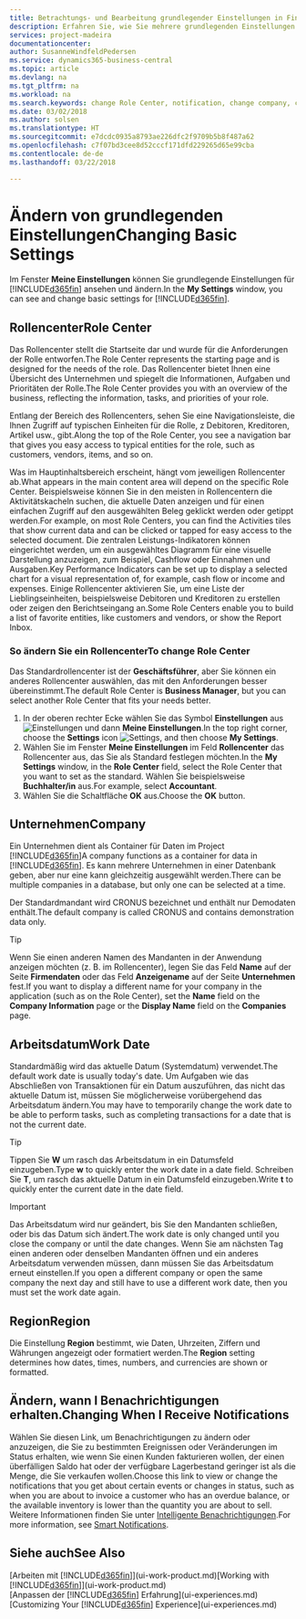 ```yaml
---
title: Betrachtungs- und Bearbeitung grundlegender Einstellungen in Financials| Microsoft Docs
description: Erfahren Sie, wie Sie mehrere grundlegenden Einstellungen in Financials einrichten, zum Beispiel im Rollencenter, im Unternehmen oder im Arbeitsdatum.
services: project-madeira
documentationcenter: 
author: SusanneWindfeldPedersen
ms.service: dynamics365-business-central
ms.topic: article
ms.devlang: na
ms.tgt_pltfrm: na
ms.workload: na
ms.search.keywords: change Role Center, notification, change company, change work date
ms.date: 03/02/2018
ms.author: solsen
ms.translationtype: HT
ms.sourcegitcommit: e7dcdc0935a8793ae226dfc2f9709b5b8f487a62
ms.openlocfilehash: c7f07bd3cee8d52cccf171dfd229265d65e99cba
ms.contentlocale: de-de
ms.lasthandoff: 03/22/2018

---
```

# <a name="changing-basic-settings"></a><span data-ttu-id="628d0-103">Ändern von grundlegenden Einstellungen</span><span class="sxs-lookup"><span data-stu-id="628d0-103">Changing Basic Settings</span></span>
<span data-ttu-id="628d0-104">Im Fenster **Meine Einstellungen** können Sie grundlegende Einstellungen für [!INCLUDE[d365fin](includes/d365fin_md.md)] ansehen und ändern.</span><span class="sxs-lookup"><span data-stu-id="628d0-104">In the **My Settings** window, you can see and change basic settings for [!INCLUDE[d365fin](includes/d365fin_md.md)].</span></span>  

## <a name="role-center"></a><span data-ttu-id="628d0-105">Rollencenter</span><span class="sxs-lookup"><span data-stu-id="628d0-105">Role Center</span></span>
<span data-ttu-id="628d0-106">Das Rollencenter stellt die Startseite dar und wurde für die Anforderungen der Rolle entworfen.</span><span class="sxs-lookup"><span data-stu-id="628d0-106">The Role Center represents the starting page and is designed for the needs of the role.</span></span> <span data-ttu-id="628d0-107">Das Rollencenter bietet Ihnen eine Übersicht des Unternehmen und spiegelt die Informationen, Aufgaben und Prioritäten der Rolle.</span><span class="sxs-lookup"><span data-stu-id="628d0-107">The Role Center provides you with an overview of the business, reflecting the information, tasks, and priorities of your role.</span></span>

<span data-ttu-id="628d0-108">Entlang der Bereich des Rollencenters, sehen Sie eine Navigationsleiste, die Ihnen Zugriff auf typischen Einheiten für die Rolle, z Debitoren, Kreditoren, Artikel usw., gibt.</span><span class="sxs-lookup"><span data-stu-id="628d0-108">Along the top of the Role Center, you see a navigation bar that gives you easy access to typical entities for the role, such as customers, vendors, items, and so on.</span></span>

<span data-ttu-id="628d0-109">Was im Hauptinhaltsbereich erscheint, hängt vom jeweiligen Rollencenter ab.</span><span class="sxs-lookup"><span data-stu-id="628d0-109">What appears in the main content area will depend on the specific Role Center.</span></span> <span data-ttu-id="628d0-110">Beispielsweise können Sie in den meisten in Rollencentern die Aktivitätskacheln suchen, die aktuelle Daten anzeigen und für einen einfachen Zugriff auf den ausgewählten Beleg geklickt werden oder getippt werden.</span><span class="sxs-lookup"><span data-stu-id="628d0-110">For example, on most Role Centers, you can find the Activities tiles that show current data and can be clicked or tapped for easy access to the selected document.</span></span> <span data-ttu-id="628d0-111">Die zentralen Leistungs-Indikatoren können eingerichtet werden, um ein ausgewähltes Diagramm für eine visuelle Darstellung anzuzeigen, zum Beispiel, Cashflow oder Einnahmen und Ausgaben.</span><span class="sxs-lookup"><span data-stu-id="628d0-111">Key Performance Indicators can be set up to display a selected chart for a visual representation of, for example, cash flow or income and expenses.</span></span> <span data-ttu-id="628d0-112">Einige Rollencenter aktivieren Sie, um eine Liste der Lieblingseinheiten, beispielsweise Debitoren und Kreditoren zu erstellen oder zeigen den Berichtseingang an.</span><span class="sxs-lookup"><span data-stu-id="628d0-112">Some Role Centers enable you to build a list of favorite entities, like customers and vendors, or show the Report Inbox.</span></span>

### <a name="to-change-role-center"></a><span data-ttu-id="628d0-113">So ändern Sie ein Rollencenter</span><span class="sxs-lookup"><span data-stu-id="628d0-113">To change Role Center</span></span>
<span data-ttu-id="628d0-114">Das Standardrollencenter ist der **Geschäftsführer**, aber Sie können ein anderes Rollencenter auswählen, das mit den Anforderungen besser übereinstimmt.</span><span class="sxs-lookup"><span data-stu-id="628d0-114">The default Role Center is **Business Manager**, but you can select another Role Center that fits your needs better.</span></span>
1. <span data-ttu-id="628d0-115">In der oberen rechter Ecke wählen Sie das Symbol **Einstellungen** aus ![Einstellungen](media/ui-experience/settings_icon_small.png "Einstellungssymbol Rollencenter") und dann **Meine Einstellungen**.</span><span class="sxs-lookup"><span data-stu-id="628d0-115">In the top right corner, choose the **Settings** icon ![Settings](media/ui-experience/settings_icon_small.png "Settings icon for role center"), and then choose **My Settings**.</span></span>
2. <span data-ttu-id="628d0-116">Wählen Sie im Fenster **Meine Einstellungen** im Feld **Rollencenter** das Rollencenter aus, das Sie als Standard festlegen möchten.</span><span class="sxs-lookup"><span data-stu-id="628d0-116">In the **My Settings** window, in the **Role Center** field, select the Role Center that you want to set as the standard.</span></span> <span data-ttu-id="628d0-117">Wählen Sie beispielsweise **Buchhalter/in** aus.</span><span class="sxs-lookup"><span data-stu-id="628d0-117">For example, select **Accountant**.</span></span>
3. <span data-ttu-id="628d0-118">Wählen Sie die Schaltfläche **OK** aus.</span><span class="sxs-lookup"><span data-stu-id="628d0-118">Choose the **OK** button.</span></span>

## <a name="company"></a><span data-ttu-id="628d0-119">Unternehmen</span><span class="sxs-lookup"><span data-stu-id="628d0-119">Company</span></span>
<span data-ttu-id="628d0-120">Ein Unternehmen dient als Container für Daten im Project [!INCLUDE[d365fin](includes/d365fin_md.md)]</span><span class="sxs-lookup"><span data-stu-id="628d0-120">A company functions as a container for data in [!INCLUDE[d365fin](includes/d365fin_md.md)].</span></span> <span data-ttu-id="628d0-121">Es kann mehrere Unternehmen in einer Datenbank geben, aber nur eine kann gleichzeitig ausgewählt werden.</span><span class="sxs-lookup"><span data-stu-id="628d0-121">There can be multiple companies in a database, but only one can be selected at a time.</span></span>

<span data-ttu-id="628d0-122">Der Standardmandant wird CRONUS bezeichnet und enthält nur Demodaten enthält.</span><span class="sxs-lookup"><span data-stu-id="628d0-122">The default company is called CRONUS and contains demonstration data only.</span></span>

> [!TIP]  
>   <span data-ttu-id="628d0-123">Wenn Sie einen anderen Namen des Mandanten in der Anwendung anzeigen möchten (z. B. im Rollencenter), legen Sie das Feld **Name** auf der Seite **Firmendaten** oder das Feld **Anzeigename** auf der Seite **Unternehmen** fest.</span><span class="sxs-lookup"><span data-stu-id="628d0-123">If you want to display a different name for your company in the application (such as on the Role Center), set the **Name** field on the **Company Information** page or the **Display Name** field on the **Companies** page.</span></span>  

## <a name="work-date"></a><span data-ttu-id="628d0-124">Arbeitsdatum</span><span class="sxs-lookup"><span data-stu-id="628d0-124">Work Date</span></span>
<span data-ttu-id="628d0-125">Standardmäßig wird das aktuelle Datum (Systemdatum) verwendet.</span><span class="sxs-lookup"><span data-stu-id="628d0-125">The default work date is usually today's date.</span></span> <span data-ttu-id="628d0-126">Um Aufgaben wie das Abschließen von Transaktionen für ein Datum auszuführen, das nicht das aktuelle Datum ist, müssen Sie möglicherweise vorübergehend das Arbeitsdatum ändern.</span><span class="sxs-lookup"><span data-stu-id="628d0-126">You may have to temporarily change the work date to be able to perform tasks, such as completing transactions for a date that is not the current date.</span></span>

> [!TIP]  
>   <span data-ttu-id="628d0-127">Tippen Sie **W** um rasch das Arbeitsdatum in ein Datumsfeld einzugeben.</span><span class="sxs-lookup"><span data-stu-id="628d0-127">Type **w** to quickly enter the work date in a date field.</span></span> <span data-ttu-id="628d0-128">Schreiben Sie **T**, um rasch das aktuelle Datum in ein Datumsfeld einzugeben.</span><span class="sxs-lookup"><span data-stu-id="628d0-128">Write **t** to quickly enter the current date in the date field.</span></span>

> [!IMPORTANT]  
>   <span data-ttu-id="628d0-129">Das Arbeitsdatum wird nur geändert, bis Sie den Mandanten schließen, oder bis das Datum sich ändert.</span><span class="sxs-lookup"><span data-stu-id="628d0-129">The work date is only changed until you close the company or until the date changes.</span></span> <span data-ttu-id="628d0-130">Wenn Sie am nächsten Tag einen anderen oder denselben Mandanten öffnen und ein anderes Arbeitsdatum verwenden müssen, dann müssen Sie das Arbeitsdatum erneut einstellen.</span><span class="sxs-lookup"><span data-stu-id="628d0-130">If you open a different company or open the same company the next day and still have to use a different work date, then you must set the work date again.</span></span>

## <a name="region"></a><span data-ttu-id="628d0-131">Region</span><span class="sxs-lookup"><span data-stu-id="628d0-131">Region</span></span>
<span data-ttu-id="628d0-132">Die Einstellung **Region** bestimmt, wie Daten, Uhrzeiten, Ziffern und Währungen angezeigt oder formatiert werden.</span><span class="sxs-lookup"><span data-stu-id="628d0-132">The **Region** setting determines how dates, times, numbers, and currencies are shown or formatted.</span></span>   

## <a name="changing-when-i-receive-notifications"></a><span data-ttu-id="628d0-133">Ändern, wann I Benachrichtigungen erhalten.</span><span class="sxs-lookup"><span data-stu-id="628d0-133">Changing When I Receive Notifications</span></span>
<span data-ttu-id="628d0-134">Wählen Sie diesen Link, um Benachrichtigungen zu ändern oder anzuzeigen, die Sie zu bestimmten Ereignissen oder Veränderungen im Status erhalten, wie wenn Sie einen Kunden fakturieren wollen, der einen überfälligen Saldo hat oder der verfügbare Lagerbestand geringer ist als die Menge, die Sie verkaufen wollen.</span><span class="sxs-lookup"><span data-stu-id="628d0-134">Choose this link to view or change the notifications that you get about certain events or changes in status, such as when you are about to invoice a customer who has an overdue balance, or the available inventory is lower than the quantity you are about to sell.</span></span> <span data-ttu-id="628d0-135">Weitere Informationen finden Sie unter [Intelligente Benachrichtigungen](ui-smart-notifications.md).</span><span class="sxs-lookup"><span data-stu-id="628d0-135">For more information, see [Smart Notifications](ui-smart-notifications.md).</span></span>

## <a name="see-also"></a><span data-ttu-id="628d0-136">Siehe auch</span><span class="sxs-lookup"><span data-stu-id="628d0-136">See Also</span></span>
<span data-ttu-id="628d0-137">[Arbeiten mit [!INCLUDE[d365fin](includes/d365fin_md.md)]](ui-work-product.md)</span><span class="sxs-lookup"><span data-stu-id="628d0-137">[Working with [!INCLUDE[d365fin](includes/d365fin_md.md)]](ui-work-product.md)</span></span>  
<span data-ttu-id="628d0-138">[Anpassen der [!INCLUDE[d365fin](includes/d365fin_md.md)] Erfahrung](ui-experiences.md)</span><span class="sxs-lookup"><span data-stu-id="628d0-138">[Customizing Your [!INCLUDE[d365fin](includes/d365fin_md.md)] Experience](ui-experiences.md)</span></span>  

